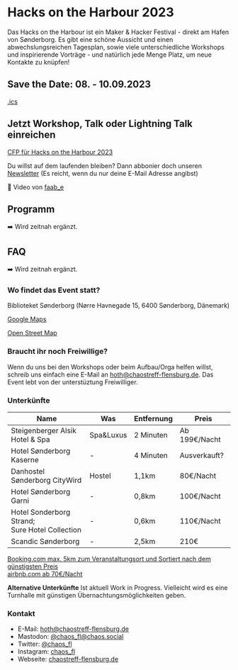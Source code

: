 # Hacks on the Harbour 2023

Das Hacks on the Harbour ist ein Maker & Hacker Festival - direkt am Hafen von Sønderborg. Es gibt eine schöne Aussicht und einen abwechslungsreichen Tagesplan, sowie viele unterschiedliche Workshops und inspirierende Vorträge - und natürlich jede Menge Platz, um neue Kontakte zu knüpfen!

## Save the Date: 08. - 10.09.2023

[.ics](/hoth23.ics)

## Jetzt Workshop, Talk oder Lightning Talk einreichen

[CFP für Hacks on the Harbour 2023](https://pretalx.chaostreff-flensburg.de/hoth2023/cfp)

Du willst auf dem laufenden bleiben? Dann abbonier doch unseren [Newsletter](#newsletter) (Es reicht, wenn du nur deine E-Mail Adresse angibst)

<corevideoplayer
  src="/hoth-drohne.webm"
  cover="/play-button-svgrepo-com.svg"
  preload="metadata"
  lang="en"
  title="Sønderborg Hafen, Drohnen Video"
  controls="auto"
  :autoplay=false
  :muted=true
  :loop=false
  alt="Drohne Video in dem das Multikulturhaus in Sønderborg zu sehen ist.">
</corevideoplayer>
🎥 Video von [faab_e](https://twitter.com/faab_e)

## Programm

:arrow_right: Wird zeitnah ergänzt.

## FAQ

:arrow_right: Wird zeitnah ergänzt.

### Wo findet das Event statt?

Biblioteket Sønderborg (Nørre Havnegade 15, 6400 Sønderborg, Dänemark)

[Google Maps](https://www.google.com/maps/place/N%C3%B8rre+Havnegade+15,+6400+S%C3%B8nderborg,+D%C3%A4nemark/@54.9133221,9.7838224,17.85z/data=!4m5!3m4!1s0x47b339db9015343d:0xc01e3eb448417c18!8m2!3d54.9129337!4d9.7841914?hl=de)

[Open Street Map](https://www.openstreetmap.org/node/313714920)

### Braucht ihr noch Freiwillige?

Wenn du uns bei den Workshops oder beim Aufbau/Orga helfen willst, schreib uns einfach eine E-Mail an hoth@chaostreff-flensburg.de. Das Event lebt von der unterstüztung Freiwilliger.

### Unterkünfte

| Name | Was | Entfernung | Preis | 
| -- | -- | -- | -- |
|Steigenberger Alsik Hotel & Spa| Spa&Luxus | 2 Minuten | Ab 199€/Nacht |
|Hotel Sønderborg Kaserne| - | 4 Minuten  | Ausverkauft? |
|Danhostel Sønderborg CityWird|Hostel|1,1km|80€/Nacht|
|Hotel Sønderborg Garni|-|0,8km|100€/Nacht|
|Hotel Sonderborg Strand;<br/> Sure Hotel Collection|-|0,6km|110€/Nacht|
|Scandic Sønderborg|-|2,5km|210€|


[Booking.com max. 5km zum Veranstaltungsort und Sortiert nach dem günstigsten Preis](https://www.booking.com/searchresults.de.html?label=metagha-link-MRDE-hotel-5069538_dev-desktop_los-2_bw-157_dow-Friday_defdate-0_room-0_gstadt-1_rateid-0_aud-0_gacid-6626064167_mcid-50_ppa-0_clrid-0_ad-1_gstkid-0_checkin-20230915__lp-1004855_r-904800833655895824&sid=e059ca5f766083bcbca3f800b21a6945&aid=356932&error_url=https%3A%2F%2Fwww.booking.com%2Fsearchresults.de.html%3Faid%3D356932%26label%3Dmetagha-link-MRDE-hotel-5069538_dev-desktop_los-2_bw-157_dow-Friday_defdate-0_room-0_gstadt-1_rateid-0_aud-0_gacid-6626064167_mcid-50_ppa-0_clrid-0_ad-1_gstkid-0_checkin-20230915__lp-1004855_r-904800833655895824%26sid%3De059ca5f766083bcbca3f800b21a6945%26tmpl%3Dsearchresults%26ac_click_type%3Dg%3Bcheckin_month%3D9%3Bcheckin_monthday%3D10%3Bcheckin_year%3D2023%3Bcheckout_month%3D9%3Bcheckout_monthday%3D17%3Bcheckout_year%3D2023%3Bclass_interval%3D1%3Bdtdisc%3D0%3Bfrom_sf%3D1%3Bgroup_adults%3D1%3Bgroup_children%3D0%3Binac%3D0%3Bindex_postcard%3D0%3Blabel_click%3Dundef%3Bno_rooms%3D1%3Boffset%3D0%3Bplace_id%3DEjBOw7hycmUgSGF2bmVnYWRlIDE1LCA2NDAwIFPDuG5kZXJib3JnLCBEw6RuZW1hcmsiMBIuChQKEglbQgab3DmzRxElcA2iK-0YqRAPKhQKEglzG3qY1zmzRxH0UliTEjNSSQ%3Bplace_id_lat%3D54.9111102%3Bplace_id_lon%3D9.7854009%3Bpostcard%3D0%3Braw_dest_type%3Dregion%3Broom1%3DA%3Bsb_price_type%3Dtotal%3Bsearch_selected%3D1%3Bshw_aparth%3D1%3Bslp_r_match%3D0%3Bsrc%3Dsearchresults%3Bsrc_elem%3Dsb%3Bsrpvid%3D21958bebfbb4029b%3Bss%3DN%25C3%25B8rre%2520Havnegade%252015%252C%25206400%2520S%25C3%25B8nderborg%252C%2520D%25C3%25A4nemark%3Bss_all%3D0%3Bss_raw%3DN%25C3%25B8rre%2520Havnegade%252015%252C%25206400%2520S%25C3%25B8nderborg%252C%2520D%25C3%25A4nemark%3Bssb%3Dempty%3Bsshis%3D0%3Bssne%3DHotel%25206400%3Bssne_untouched%3DHotel%25206400%26%26&highlighted_hotels=5069538&ss=N%C3%B8rre+Havnegade+15%2C+6400+S%C3%B8nderborg%2C+D%C3%A4nemark&is_ski_area=0&ssne=N%C3%B8rre+Havnegade+15%2C+6400+S%C3%B8nderborg%2C+D%C3%A4nemark&ssne_untouched=N%C3%B8rre+Havnegade+15%2C+6400+S%C3%B8nderborg%2C+D%C3%A4nemark&latitude=54.9111102&longitude=9.7854009&checkin_year=2023&checkin_month=9&checkin_monthday=8&checkout_year=2023&checkout_month=9&checkout_monthday=10&group_adults=1&group_children=0&no_rooms=1&from_sf=1&order=price&nflt=distance%3D5000)<br/>
[airbnb.com ab 70€/Nacht](https://www.airbnb.de/s/N%C3%B8rre-Havnegade-15--6400-S%C3%B8nderborg--Danmark/homes?tab_id=home_tab&refinement_paths%5B%5D=%2Fhomes&flexible_trip_lengths%5B%5D=one_week&price_filter_input_type=0&price_filter_num_nights=5&channel=EXPLORE&query=N%C3%B8rre%20Havnegade%2015%2C%206400%20S%C3%B8nderborg&place_id=ChIJPTQVkNs5s0cRGHxBSLQ-HsA&date_picker_type=calendar&checkin=2023-09-08&checkout=2023-09-10&adults=1&source=structured_search_input_header&search_type=autocomplete_click)

**Alternative Unterkünfte** Ist aktuell Work in Progress. Vielleicht wird es eine Turnhalle mit günstigen Übernachtungsmöglichkeiten geben.


### Kontakt

* E-Mail: hoth@chaostreff-flensburg.de
* Mastodon: [@chaos_fl@chaos.social](https://chaos.social/web/accounts/162706)
* Twitter: [@chaos_fl](https://twitter.com/chaos_fl)
* Instagram: [chaos_fl](https://www.instagram.com/chaos_fl/)
* Webseite: [chaostreff-flensburg.de](https://chaostreff-flensburg.de/)
